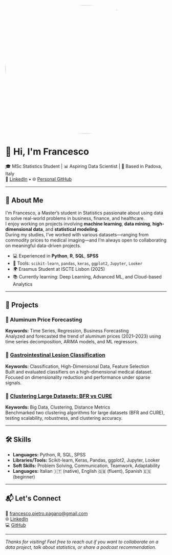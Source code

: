 <p align="center">
  <img src="IMG_1268.JPEG" alt="Francesco Pagano" width="800" style="border-radius: 50%; object-fit: cover;" height = "400">
</p>

# 👋 Hi, I'm Francesco

🎓 MSc Statistics Student | 📊 Aspiring Data Scientist | 📍 Based in Padova, Italy  
🔗 [LinkedIn](https://www.linkedin.com/in/francescopagano24/) • 🌐 [Personal GitHub](https://github.com/francescopagano)

---

## 🧠 About Me

I'm Francesco, a Master’s student in Statistics passionate about using data to solve real-world problems in business, finance, and healthcare.  
I enjoy working on projects involving **machine learning**, **data mining**, **high-dimensional data**, and **statistical modeling**.  
During my studies, I’ve worked with various datasets—ranging from commodity prices to medical imaging—and I’m always open to collaborating on meaningful data-driven projects.

- 💻 Experienced in **Python**, **R**, **SQL**, **SPSS**
- 🧰 Tools: `scikit-learn`, `pandas`, `keras`, `ggplot2`, `Jupyter`, `Looker`
- 🌍 Erasmus Student at ISCTE Lisbon (2025)
- 📚 Currently learning: Deep Learning, Advanced ML, and Cloud-based Analytics

---

## 🧩 Projects

### 🔹 Aluminum Price Forecasting
**Keywords:** Time Series, Regression, Business Forecasting  
Analyzed and forecasted the trend of aluminum prices (2021–2023) using time series decomposition, ARIMA models, and ML regressors.  

### 🔹 [Gastrointestinal Lesion Classification](https://github.com/francescopagano)  
**Keywords:** Classification, High-Dimensional Data, Feature Selection  
Built and evaluated classifiers on a high-dimensional medical dataset. Focused on dimensionality reduction and performance under sparse signals.  

### 🔹 [Clustering Large Datasets: BFR vs CURE](https://github.com/francescopagano)  
**Keywords:** Big Data, Clustering, Distance Metrics  
Benchmarked two clustering algorithms for large datasets (BFR and CURE), testing scalability, robustness, and clustering accuracy.

---

## 🛠 Skills

- **Languages:** Python, R, SQL, SPSS  
- **Libraries/Tools:** Scikit-learn, Keras, Pandas, ggplot2, Jupyter, Looker  
- **Soft Skills:** Problem Solving, Communication, Teamwork, Adaptability  
- **Languages:** Italian 🇮🇹 (native), English 🇬🇧 (fluent), Spanish 🇪🇸 (beginner)

---

## 📬 Let's Connect

📧 francesco.pietro.pagano@gmail.com  
🌐 [LinkedIn](https://www.linkedin.com/in/francescopagano24/)  
💻 [GitHub](https://github.com/francescopagano)

---

_Thanks for visiting! Feel free to reach out if you want to collaborate on a data project, talk about statistics, or share a podcast recommendation._

